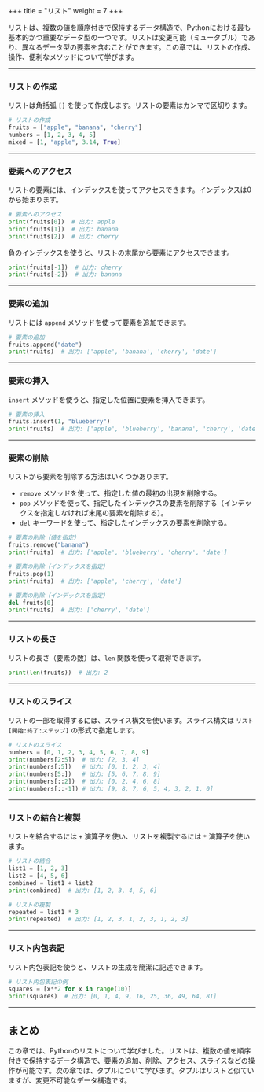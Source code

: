 +++
title = "リスト"
weight = 7
+++

リストは、複数の値を順序付きで保持するデータ構造で、Pythonにおける最も基本的かつ重要なデータ型の一つです。リストは変更可能（ミュータブル）であり、異なるデータ型の要素を含むことができます。この章では、リストの作成、操作、便利なメソッドについて学びます。

---

### リストの作成

リストは角括弧 `[]` を使って作成します。リストの要素はカンマで区切ります。

```python
# リストの作成
fruits = ["apple", "banana", "cherry"]
numbers = [1, 2, 3, 4, 5]
mixed = [1, "apple", 3.14, True]
```

---

### 要素へのアクセス

リストの要素には、インデックスを使ってアクセスできます。インデックスは0から始まります。

```python
# 要素へのアクセス
print(fruits[0])  # 出力: apple
print(fruits[1])  # 出力: banana
print(fruits[2])  # 出力: cherry
```

負のインデックスを使うと、リストの末尾から要素にアクセスできます。

```python
print(fruits[-1])  # 出力: cherry
print(fruits[-2])  # 出力: banana
```

---

### 要素の追加

リストには `append` メソッドを使って要素を追加できます。

```python
# 要素の追加
fruits.append("date")
print(fruits)  # 出力: ['apple', 'banana', 'cherry', 'date']
```

---

### 要素の挿入

`insert` メソッドを使うと、指定した位置に要素を挿入できます。

```python
# 要素の挿入
fruits.insert(1, "blueberry")
print(fruits)  # 出力: ['apple', 'blueberry', 'banana', 'cherry', 'date']
```

---

### 要素の削除

リストから要素を削除する方法はいくつかあります。

- `remove` メソッドを使って、指定した値の最初の出現を削除する。
- `pop` メソッドを使って、指定したインデックスの要素を削除する（インデックスを指定しなければ末尾の要素を削除する）。
- `del` キーワードを使って、指定したインデックスの要素を削除する。

```python
# 要素の削除（値を指定）
fruits.remove("banana")
print(fruits)  # 出力: ['apple', 'blueberry', 'cherry', 'date']

# 要素の削除（インデックスを指定）
fruits.pop(1)
print(fruits)  # 出力: ['apple', 'cherry', 'date']

# 要素の削除（インデックスを指定）
del fruits[0]
print(fruits)  # 出力: ['cherry', 'date']
```

---

### リストの長さ

リストの長さ（要素の数）は、`len` 関数を使って取得できます。

```python
print(len(fruits))  # 出力: 2
```

---

### リストのスライス

リストの一部を取得するには、スライス構文を使います。スライス構文は `リスト[開始:終了:ステップ]` の形式で指定します。

```python
# リストのスライス
numbers = [0, 1, 2, 3, 4, 5, 6, 7, 8, 9]
print(numbers[2:5])  # 出力: [2, 3, 4]
print(numbers[:5])   # 出力: [0, 1, 2, 3, 4]
print(numbers[5:])   # 出力: [5, 6, 7, 8, 9]
print(numbers[::2])  # 出力: [0, 2, 4, 6, 8]
print(numbers[::-1]) # 出力: [9, 8, 7, 6, 5, 4, 3, 2, 1, 0]
```

---

### リストの結合と複製

リストを結合するには `+` 演算子を使い、リストを複製するには `*` 演算子を使います。

```python
# リストの結合
list1 = [1, 2, 3]
list2 = [4, 5, 6]
combined = list1 + list2
print(combined)  # 出力: [1, 2, 3, 4, 5, 6]

# リストの複製
repeated = list1 * 3
print(repeated)  # 出力: [1, 2, 3, 1, 2, 3, 1, 2, 3]
```

---

### リスト内包表記

リスト内包表記を使うと、リストの生成を簡潔に記述できます。

```python
# リスト内包表記の例
squares = [x**2 for x in range(10)]
print(squares)  # 出力: [0, 1, 4, 9, 16, 25, 36, 49, 64, 81]
```

---

## まとめ

この章では、Pythonのリストについて学びました。リストは、複数の値を順序付きで保持するデータ構造で、要素の追加、削除、アクセス、スライスなどの操作が可能です。次の章では、タプルについて学びます。タプルはリストと似ていますが、変更不可能なデータ構造です。
